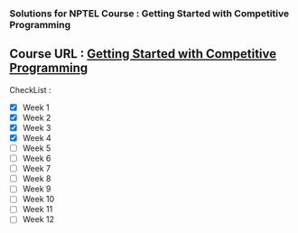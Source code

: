 ### Solutions for NPTEL Course : Getting Started with Competitive Programming  
## Course URL : [Getting Started with Competitive Programming](https://onlinecourses.nptel.ac.in/noc23_cs103/course)  
<!-- > [!NOTE] -->
<!-- >  Please use only after trying the problems on your own :upside_down_face:   -->

CheckList :  
- [x] Week 1  
- [x] Week 2  
- [x] Week 3  
- [x] Week 4  
- [ ] Week 5  
- [ ] Week 6  
- [ ] Week 7  
- [ ] Week 8  
- [ ] Week 9  
- [ ] Week 10  
- [ ] Week 11  
- [ ] Week 12  
